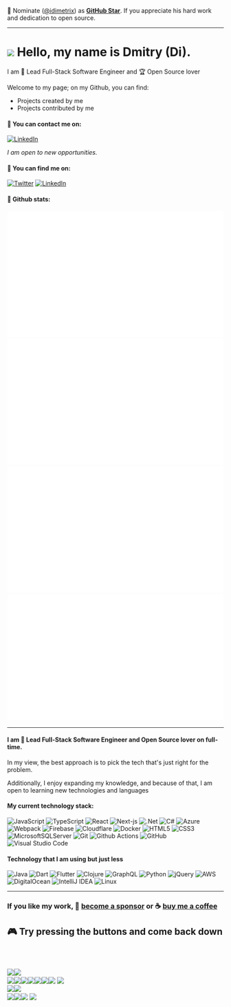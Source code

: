 📢 Nominate ([@idimetrix](https://github.com/idimetrix/)) as **[GitHub Star](https://stars.github.com/nominate)**. If you appreciate his hard work and dedication to open source.

---

# <img src="https://media.giphy.com/media/hvRJCLFzcasrR4ia7z/giphy.gif" width="30px"> Hello, my name is Dmitry (Di).


I am 🧙 Lead Full-Stack Software Engineer and 🏆 Open Source lover

Welcome to my page; on my Github, you can find:
- Projects created by me
- Projects contributed by me



#### 📧 You can contact me on:
[![LinkedIn](https://img.shields.io/badge/LinkedIn-%230077B5.svg?&style=for-the-badge&logo=linkedin&logoColor=white)](https://www.linkedin.com/in/dimetrix/)

*I am open to new opportunities.*


#### 🔎 You can find me on:

[![Twitter](https://img.shields.io/badge/Twitter-%231DA1F2.svg?&style=for-the-badge&logo=twitter&logoColor=white)](https://x.com/idimetrix)
[![LinkedIn](https://img.shields.io/badge/LinkedIn-%230077B5.svg?&style=for-the-badge&logo=linkedin&logoColor=white)](https://www.linkedin.com/in/dimetrix/)


#### 📜 Github stats:

![GITHUB Stats](https://raw.githubusercontent.com/idimetrix/github-stats/master/generated/overview.svg#gh-dark-mode-only) ![GITHUB Languages](https://raw.githubusercontent.com/idimetrix/github-stats/master/generated/languages.svg#gh-dark-mode-only)
![GITHUB Stats](https://raw.githubusercontent.com/idimetrix/github-stats/master/generated/overview.svg#gh-light-mode-only) ![GITHUB Languages](https://raw.githubusercontent.com/idimetrix/github-stats/master/generated/languages.svg#gh-light-mode-only)


--- 
#### I am 🧙 Lead Full-Stack Software Engineer and Open Source lover on full-time.


In my view, the best approach is to pick the tech that's just right for the problem.

Additionally, I enjoy expanding my knowledge, and because of that, I am open to learning new technologies and languages

#### My current technology stack:
![JavaScript](https://img.shields.io/badge/javascript-%23323330.svg?style=flat-square&logo=javascript&logoColor=%23F7DF1E)
![TypeScript](https://img.shields.io/badge/-TypeScript-007ACC?style=flat-square&logo=typescript&logoColor=white)
![React](https://img.shields.io/badge/react-%2320232a.svg?style=flat-square&logo=react&logoColor=%2361DAFB)
![Next-js](https://img.shields.io/badge/Next-black?style=flat-square&logo=next.js&logoColor=white)
![.Net](https://img.shields.io/badge/.NET-5C2D91?style=flat-square&logo=.net&logoColor=white)
![C#](https://img.shields.io/badge/c%23-%23239120.svg?style=flat-square&logo=c-sharp&logoColor=white)
![Azure](https://img.shields.io/badge/azure-%230072C6.svg?style=flat-square&logo=azure-devops&logoColor=white)
![Webpack](https://img.shields.io/badge/-Webpack-8DD6F9?style=flat-square&logo=webpack&logoColor=white)
![Firebase](https://img.shields.io/badge/firebase-%23039BE5.svg?style=flat-square&logo=firebase)
![Cloudflare](https://img.shields.io/badge/Cloudflare-F38020?style=flat-square&logo=Cloudflare&logoColor=white)
![Docker](https://img.shields.io/badge/-Docker-46a2f1?style=flat-square&logo=docker&logoColor=white)
![HTML5](https://img.shields.io/badge/-HTML5-E34F26?style=flat-square&logo=html5&logoColor=white)
![CSS3](https://img.shields.io/badge/css3-%231572B6.svg?style=flat-square&logo=css3&logoColor=white)
![MicrosoftSQLServer](https://img.shields.io/badge/Microsoft%20SQL%20Sever-CC2927?style=flat-square&logo=microsoft%20sql%20server&logoColor=white)
![Git](https://img.shields.io/badge/-Git-F05032?style=flat-square&logo=git&logoColor=white)
![Github Actions](https://img.shields.io/badge/-Github_Actions-2088FF?style=flat-square&logo=github-actions&logoColor=white)
![GitHub](https://img.shields.io/badge/github-%23121011.svg?style=flat-square&logo=github&logoColor=white)
![Visual Studio Code](https://img.shields.io/badge/Visual%20Studio%20Code-0078d7.svg?style=flat-square&logo=visual-studio-code&logoColor=white)

#### Technology that I am using but just less
![Java](https://img.shields.io/badge/java-%23ED8B00.svg?style=flat-square&logo=java&logoColor=white)
![Dart](https://img.shields.io/badge/dart-%230175C2.svg?style=flat-square&logo=dart&logoColor=white)
![Flutter](https://img.shields.io/badge/Flutter-%2302569B.svg?style=flat-square&logo=Flutter&logoColor=white)
![Clojure](https://img.shields.io/badge/Clojure-%23Clojure.svg?style=flat-square&logo=Clojure&logoColor=Clojure)
![GraphQL](https://img.shields.io/badge/-GraphQL-E10098?style=flat-square&logo=graphql&logoColor=white)
![Python](https://img.shields.io/badge/python-3670A0?style=flat-square&logo=python&logoColor=ffdd54)
![jQuery](https://img.shields.io/badge/jquery-%230769AD.svg?style=flat-square&logo=jquery&logoColor=white)
![AWS](https://img.shields.io/badge/AWS-%23FF9900.svg?style=flat-square&logo=amazon-aws&logoColor=white)
![DigitalOcean](https://img.shields.io/badge/DigitalOcean-%230167ff.svg?style=flat-square&logo=digitalOcean&logoColor=white)
![IntelliJ IDEA](https://img.shields.io/badge/IntelliJIDEA-000000.svg?style=flat-square&logo=intellij-idea&logoColor=white)
![Linux](https://img.shields.io/badge/Linux-FCC624?style=flat-square&logo=linux&logoColor=black)

---

### If you like my work, 🎉 [become a sponsor](https://github.com/sponsors/idimetrix/) or ☕ [buy me a coffee](https://buymeacoffee.com/idimetrix/)



## 🎮 Try pressing the buttons and come back down

<div>
<img src="" width="300"/> 


<br><a href="https://www.linkedin.com/in/dimetrix?button=2&callback=https://github.com/idimetrix"><img src="https://raw.githubusercontent.com/idimetrix/idimetrix/main/images/blank.png" width="35"/><img src="https://raw.githubusercontent.com/idimetrix/idimetrix/main/images/up.png" width="35"/></a>
<br><a href="https://www.linkedin.com/in/dimetrix?button=1&callback=https://github.com/idimetrix"><img src="https://raw.githubusercontent.com/idimetrix/idimetrix/main/images/left.png" width="35"/></a><img src="https://raw.githubusercontent.com/idimetrix/idimetrix/main/images/blank.png" width="35"/><a href="https://www.linkedin.com/in/dimetrix?button=0&callback=https://github.com/idimetrix"><img src="https://raw.githubusercontent.com/idimetrix/idimetrix/main/images/right.png" width="35"/></a><img src="https://raw.githubusercontent.com/idimetrix/idimetrix/main/images/blank.png" width="35"/><img src="https://raw.githubusercontent.com/idimetrix/idimetrix/main/images/blank.png" width="35"/><img src="https://raw.githubusercontent.com/idimetrix/idimetrix/main/images/blank.png" width="35"/><a href="https://www.linkedin.com/in/dimetrix?button=5&callback=https://github.com/idimetrix"><img src="https://raw.githubusercontent.com/idimetrix/idimetrix/main/images/B.png" width="35"/></a> <a href="https://www.linkedin.com/in/dimetrix?button=4&callback=https://github.com/idimetrix"><img src="https://raw.githubusercontent.com/idimetrix/idimetrix/main/images/A.png" width="35"/></a>
<br><a href="https://www.linkedin.com/in/dimetrix?button=3&callback=https://github.com/idimetrix"><img src="https://raw.githubusercontent.com/idimetrix/idimetrix/main/images/blank.png" width="35"/><img src="https://raw.githubusercontent.com/idimetrix/idimetrix/main/images/down.png" width="35"/></a>
<br><img src="https://raw.githubusercontent.com/idimetrix/idimetrix/main/images/blank.png" width="35"/><img src="https://raw.githubusercontent.com/idimetrix/idimetrix/main/images/blank.png" width="35"/><a href="https://www.linkedin.com/in/dimetrix?button=6&callback=https://github.com/idimetrix"><img src="https://raw.githubusercontent.com/idimetrix/idimetrix/main/images/select.png" height="35"/></a> <a href="https://www.linkedin.com/in/dimetrix?button=7&callback=https://github.com/idimetrix"><img src="https://raw.githubusercontent.com/idimetrix/idimetrix/main/images/start.png" height="35" /></a>
</div>